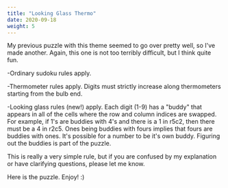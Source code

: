 ```yaml
---
title: "Looking Glass Thermo"
date: 2020-09-18
weight: 5
---
```


<p>My previous puzzle with this theme seemed to go over pretty well, so I've made another. Again, this one is not too terribly difficult, but I think quite fun.</p>
<p>
-Ordinary sudoku rules apply.
</p>
<p>
-Thermometer rules apply. Digits must strictly increase along thermometers starting from the bulb end.
</p>
<p>
-Looking glass rules (new!) apply. Each digit (1-9) has a "buddy" that appears in all of the cells where the row and column indices are swapped. For example, if 1's are buddies with 4's and there is a 1 in r5c2, then there must be a 4 in r2c5. Ones being buddies with fours implies that fours are buddies with ones. It's possible for a number to be it's own buddy. Figuring out the buddies is part of the puzzle.
</p>
<p>
This is really a very simple rule, but if you are confused by my explanation or have clarifying questions, please let me know.
</p>
<p>Here is the puzzle. Enjoy! :)

</p>